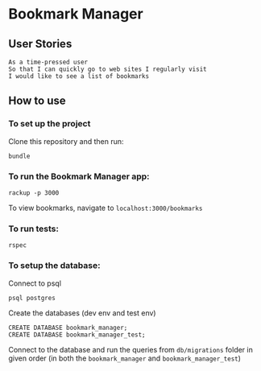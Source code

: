 Bookmark Manager
================

## User Stories

```
As a time-pressed user
So that I can quickly go to web sites I regularly visit
I would like to see a list of bookmarks
```


## How to use

### To set up the project

Clone this repository and then run:
```
bundle
```

### To run the Bookmark Manager app:

```
rackup -p 3000
```

To view bookmarks, navigate to `localhost:3000/bookmarks`

### To run tests:

```
rspec
```
### To setup the database:

Connect to psql
```
psql postgres
```

Create the databases (dev env and test env)
```
CREATE DATABASE bookmark_manager;
CREATE DATABASE bookmark_manager_test;
```

Connect to the database and run the queries from `db/migrations` folder in given order (in both the `bookmark_manager` and `bookmark_manager_test`)
